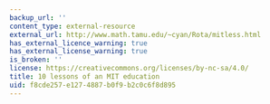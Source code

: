 ```yaml
---
backup_url: ''
content_type: external-resource
external_url: http://www.math.tamu.edu/~cyan/Rota/mitless.html
has_external_licence_warning: true
has_external_license_warning: true
is_broken: ''
license: https://creativecommons.org/licenses/by-nc-sa/4.0/
title: 10 lessons of an MIT education
uid: f8cde257-e127-4887-b0f9-b2c0c6f8d895
---
```

